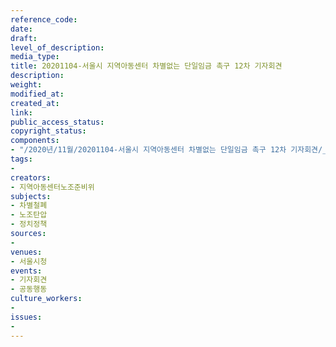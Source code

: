 ```yaml
---
reference_code: 
date: 
draft: 
level_of_description: 
media_type: 
title: 20201104-서울시 지역아동센터 차별없는 단일임금 촉구 12차 기자회견
description: 
weight: 
modified_at: 
created_at: 
link: 
public_access_status: 
copyright_status: 
components:
- "/2020년/11월/20201104-서울시 지역아동센터 차별없는 단일임금 촉구 12차 기자회견/_1DX0038.jpg"
tags:
- 
creators:
- 지역아동센터노조준비위
subjects:
- 차별철폐
- 노조탄압
- 정치정책
sources:
- 
venues:
- 서울시청
events:
- 기자회견
- 공동행동
culture_workers:
- 
issues:
- 
---
```

